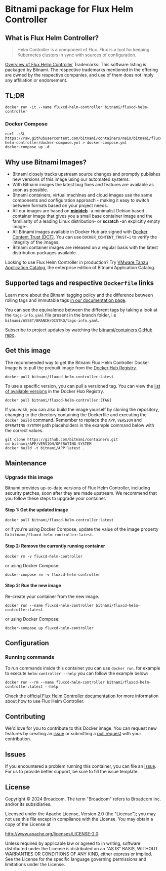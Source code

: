 # Bitnami package for Flux Helm Controller

## What is Flux Helm Controller?

> Helm Controller is a component of Flux. Flux is a tool for keeping Kubernetes clusters in sync with sources of configuration.

[Overview of Flux Helm Controller](https://github.com/fluxcd/helm-controller)
Trademarks: This software listing is packaged by Bitnami. The respective trademarks mentioned in the offering are owned by the respective companies, and use of them does not imply any affiliation or endorsement.

## TL;DR

```console
docker run -it --name fluxcd-helm-controller bitnami/fluxcd-helm-controller
```

### Docker Compose

```console
curl -sSL https://raw.githubusercontent.com/bitnami/containers/main/bitnami/fluxcd-helm-controller/docker-compose.yml > docker-compose.yml
docker-compose up -d
```

## Why use Bitnami Images?

* Bitnami closely tracks upstream source changes and promptly publishes new versions of this image using our automated systems.
* With Bitnami images the latest bug fixes and features are available as soon as possible.
* Bitnami containers, virtual machines and cloud images use the same components and configuration approach - making it easy to switch between formats based on your project needs.
* All our images are based on [**minideb**](https://github.com/bitnami/minideb) -a minimalist Debian based container image that gives you a small base container image and the familiarity of a leading Linux distribution- or **scratch** -an explicitly empty image-.
* All Bitnami images available in Docker Hub are signed with [Docker Content Trust (DCT)](https://docs.docker.com/engine/security/trust/content_trust/). You can use `DOCKER_CONTENT_TRUST=1` to verify the integrity of the images.
* Bitnami container images are released on a regular basis with the latest distribution packages available.

Looking to use Flux Helm Controller in production? Try [VMware Tanzu Application Catalog](https://bitnami.com/enterprise), the enterprise edition of Bitnami Application Catalog.

## Supported tags and respective `Dockerfile` links

Learn more about the Bitnami tagging policy and the difference between rolling tags and immutable tags [in our documentation page](https://docs.bitnami.com/tutorials/understand-rolling-tags-containers/).

You can see the equivalence between the different tags by taking a look at the `tags-info.yaml` file present in the branch folder, i.e `bitnami/ASSET/BRANCH/DISTRO/tags-info.yaml`.

Subscribe to project updates by watching the [bitnami/containers GitHub repo](https://github.com/bitnami/containers).

## Get this image

The recommended way to get the Bitnami Flux Helm Controller Docker Image is to pull the prebuilt image from the [Docker Hub Registry](https://hub.docker.com/r/bitnami/fluxcd-helm-controller).

```console
docker pull bitnami/fluxcd-helm-controller:latest
```

To use a specific version, you can pull a versioned tag. You can view the [list of available versions](https://hub.docker.com/r/bitnami/fluxcd-helm-controller/tags/) in the Docker Hub Registry.

```console
docker pull bitnami/fluxcd-helm-controller:[TAG]
```

If you wish, you can also build the image yourself by cloning the repository, changing to the directory containing the Dockerfile and executing the `docker build` command. Remember to replace the `APP`, `VERSION` and `OPERATING-SYSTEM` path placeholders in the example command below with the correct values.

```console
git clone https://github.com/bitnami/containers.git
cd bitnami/APP/VERSION/OPERATING-SYSTEM
docker build -t bitnami/APP:latest .
```

## Maintenance

### Upgrade this image

Bitnami provides up-to-date versions of Flux Helm Controller, including security patches, soon after they are made upstream. We recommend that you follow these steps to upgrade your container.

#### Step 1: Get the updated image

```console
docker pull bitnami/fluxcd-helm-controller:latest
```

or if you're using Docker Compose, update the value of the image property to `bitnami/fluxcd-helm-controller:latest`.

#### Step 2: Remove the currently running container

```console
docker rm -v fluxcd-helm-controller
```

or using Docker Compose:

```console
docker-compose rm -v fluxcd-helm-controller
```

#### Step 3: Run the new image

Re-create your container from the new image.

```console
docker run --name fluxcd-helm-controller bitnami/fluxcd-helm-controller:latest
```

or using Docker Compose:

```console
docker-compose up fluxcd-helm-controller
```

## Configuration

### Running commands

To run commands inside this container you can use `docker run`, for example to execute `helm-controller --help` you can follow the example below:

```console
docker run --rm --name fluxcd-helm-controller bitnami/fluxcd-helm-controller:latest --help
```

Check the [official Flux Helm Controller documentation](https://github.com/fluxcd/helm-controller) for more information about how to use Flux Helm Controller.

## Contributing

We'd love for you to contribute to this Docker image. You can request new features by creating an [issue](https://github.com/bitnami/containers/issues) or submitting a [pull request](https://github.com/bitnami/containers/pulls) with your contribution.

## Issues

If you encountered a problem running this container, you can file an [issue](https://github.com/bitnami/containers/issues/new/choose). For us to provide better support, be sure to fill the issue template.

## License

Copyright &copy; 2024 Broadcom. The term "Broadcom" refers to Broadcom Inc. and/or its subsidiaries.

Licensed under the Apache License, Version 2.0 (the "License");
you may not use this file except in compliance with the License.
You may obtain a copy of the License at

<http://www.apache.org/licenses/LICENSE-2.0>

Unless required by applicable law or agreed to in writing, software
distributed under the License is distributed on an "AS IS" BASIS,
WITHOUT WARRANTIES OR CONDITIONS OF ANY KIND, either express or implied.
See the License for the specific language governing permissions and
limitations under the License.
